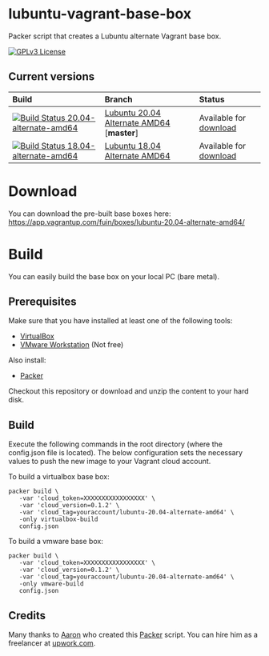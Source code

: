 # lubuntu-vagrant-base-box
Packer script that creates a Lubuntu alternate Vagrant base box.

[![GPLv3 License](http://img.shields.io/badge/license-GPLv3-blue.svg)](https://www.gnu.org/licenses/gpl-3.0.en.html)

## Current versions
| Build | Branch | Status |
| :---- | :----- | :----- |
| [![Build Status 20.04-alternate-amd64](https://jenkins.fuin.org/job/lubuntu-vagrant-base-box-20.04-alternate-amd64/badge/icon)](https://jenkins.fuin.org/job/lubuntu-vagrant-base-box-20.04-alternate-amd64/) | [Lubuntu 20.04 Alternate AMD64](https://github.com/fuinorg/lubuntu-vagrant-base-box/) \[**master**\] | Available for [download](https://app.vagrantup.com/fuin/boxes/lubuntu-20.04-alternate-amd64/) |
| [![Build Status 18.04-alternate-amd64](https://jenkins.fuin.org/job/lubuntu-vagrant-base-box-18.04-alternate-amd64/badge/icon)](https://jenkins.fuin.org/job/lubuntu-vagrant-base-box-18.04-alternate-amd64/) | [Lubuntu 18.04 Alternate AMD64](https://github.com/fuinorg/lubuntu-vagrant-base-box/tree/lubuntu-18.04-alternate-amd64) | Available for [download](https://app.vagrantup.com/fuin/boxes/lubuntu-18.04-alternate-amd64/) | 

# Download
You can download the pre-built base boxes here:
https://app.vagrantup.com/fuin/boxes/lubuntu-20.04-alternate-amd64/

# Build
You can easily build the base box on your local PC (bare metal).

## Prerequisites
Make sure that you have installed at least one of the following tools:
* [VirtualBox](https://www.virtualbox.org/)
* [VMware Workstation](http://store.vmware.com/store/vmwde/en_IE/DisplayProductDetailsPage/ThemeID.29219600/productID.5128762700) (Not free)

Also install:
* [Packer](https://www.packer.io/)

Checkout this repository or download and unzip the content to your hard disk.

## Build
Execute the following commands in the root directory (where the config.json file is located).
The below configuration sets the necessary values to push the new image to your Vagrant cloud account.

To build a virtualbox base box:
```
packer build \
   -var 'cloud_token=XXXXXXXXXXXXXXXXX' \
   -var 'cloud_version=0.1.2' \
   -var 'cloud_tag=youraccount/lubuntu-20.04-alternate-amd64' \
   -only virtualbox-build
   config.json
```

To build a vmware base box:
```
packer build \
   -var 'cloud_token=XXXXXXXXXXXXXXXXX' \
   -var 'cloud_version=0.1.2' \
   -var 'cloud_tag=youraccount/lubuntu-20.04-alternate-amd64' \
   -only vmware-build
   config.json
```

## Credits
Many thanks to [Aaron](https://github.com/slapula/) who created this [Packer](https://www.packer.io/) script.
You can hire him as a freelancer at [upwork.com](https://www.upwork.com/o/profiles/users/_~01d7141121116c4a6e/).
